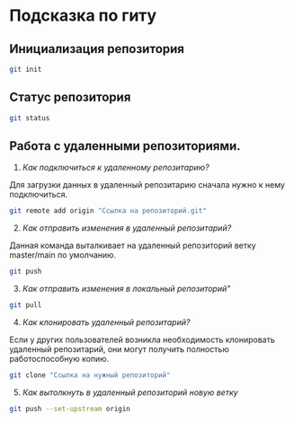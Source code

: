 # Подсказка по гиту

## Инициализация репозитория

```sh
git init
```

## Статус репозитория

```sh
git status
```

## Работа с удаленными репозиториями.
1. *Как подключиться к удаленному репозитарию?*

Для загрузки данных в удаленный репозитарию сначала нужно к нему подключиться.
```sh
git remote add origin "Ссылка на репозиторий.git"
```

2. *Как отправить изменения в удаленный репозитарий?*

Данная команда выталкивает на удаленный репозиторий ветку master/main по умолчанию.
```sh
git push
```

3. *Как отправить изменения в локальный репозиторий"*
```sh
git pull
```

4. *Как клонировать удаленный репозитарий?*

Если у других пользователей возникла необходимость клонировать удаленный репозитарий, они могут получить полностью работоспособную копию.
```sh
git clone "Ссылка на нужный репозиторий"
```

5. *Как вытолкнуть в удаленный репозиторий новую ветку*
```sh
git push --set-upstream origin
```
